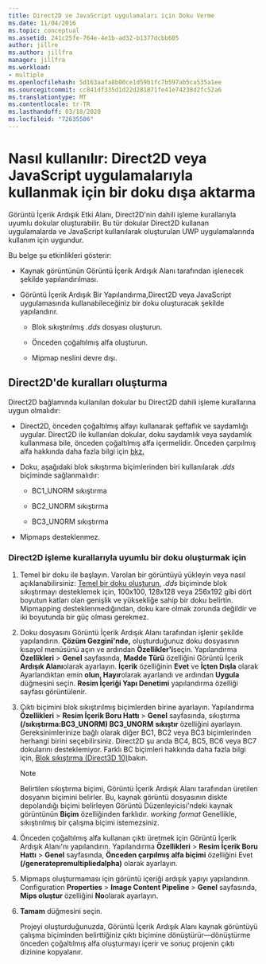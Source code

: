 ```yaml
---
title: Direct2D ve JavaScript uygulamaları için Doku Verme
ms.date: 11/04/2016
ms.topic: conceptual
ms.assetid: 241c25fe-764e-4e1b-ad32-b1377dcbb605
author: jillre
ms.author: jillfra
manager: jillfra
ms.workload:
- multiple
ms.openlocfilehash: 5d163aafa8b00ce1d59b1fc7b597ab5ca535a1ee
ms.sourcegitcommit: cc841df335d1d22d281871fe41e74238d2fc52a6
ms.translationtype: MT
ms.contentlocale: tr-TR
ms.lasthandoff: 03/18/2020
ms.locfileid: "72635506"
---
```

# <a name="how-to-export-a-texture-for-use-with-direct2d-or-javascript-apps"></a>Nasıl kullanılır: Direct2D veya JavaScript uygulamalarıyla kullanmak için bir doku dışa aktarma

Görüntü İçerik Ardışık Etki Alanı, Direct2D'nin dahili işleme kurallarıyla uyumlu dokular oluşturabilir. Bu tür dokular Direct2D kullanan uygulamalarda ve JavaScript kullanılarak oluşturulan UWP uygulamalarında kullanım için uygundur.

Bu belge şu etkinlikleri gösterir:

- Kaynak görüntünün Görüntü İçerik Ardışık Alanı tarafından işlenecek şekilde yapılandırılması.

- Görüntü İçerik Ardışık Bir Yapılandırma,Direct2D veya JavaScript uygulamasında kullanabileceğiniz bir doku oluşturacak şekilde yapılandırır.

  - Blok sıkıştırılmış *.dds* dosyası oluşturun.

  - Önceden çoğaltılmış alfa oluşturun.

  - Mipmap neslini devre dışı.

## <a name="rendering-conventions-in-direct2d"></a>Direct2D'de kuralları oluşturma

Direct2D bağlamında kullanılan dokular bu Direct2D dahili işleme kurallarına uygun olmalıdır:

- Direct2D, önceden çoğaltılmış alfayı kullanarak şeffaflık ve saydamlığı uygular. Direct2D ile kullanılan dokular, doku saydamlık veya saydamlık kullanmasa bile, önceden çoğaltılmış alfa içermelidir. Önceden çarpılmış alfa hakkında daha fazla bilgi için [bkz.](../designers/how-to-export-a-texture-that-has-premultiplied-alpha.md)

- Doku, aşağıdaki blok sıkıştırma biçimlerinden biri kullanılarak *.dds* biçiminde sağlanmalıdır:

  - BC1_UNORM sıkıştırma

  - BC2_UNORM sıkıştırma

  - BC3_UNORM sıkıştırma

- Mipmaps desteklenmez.

### <a name="to-create-a-texture-thats-compatible-with-direct2d-rendering-conventions"></a>Direct2D işleme kurallarıyla uyumlu bir doku oluşturmak için

1. Temel bir doku ile başlayın. Varolan bir görüntüyü yükleyin veya nasıl açıklanabilirsiniz: [Temel bir doku oluşturun.](../designers/how-to-create-a-basic-texture.md) *.dds* biçiminde blok sıkıştırmayı desteklemek için, 100x100, 128x128 veya 256x192 gibi dört boyutun katları olan genişlik ve yüksekliğe sahip bir doku belirtin. Mipmapping desteklenmedığından, doku kare olmak zorunda değildir ve iki boyutunda bir güç olması gerekmez.

2. Doku dosyasını Görüntü İçerik Ardışık Alanı tarafından işlenir şekilde yapılandırın. **Çözüm Gezgini'nde,** oluşturduğunuz doku dosyasının kısayol menüsünü açın ve ardından **Özellikler'i**seçin. Yapılandırma **Özellikleri** > **Genel** sayfasında, **Madde Türü** özelliğini Görüntü İçerik **Ardışık Alanı**olarak ayarlayın. **İçerik** özelliğinin **Evet** ve **İçten Dışla** olarak Ayarlandıktan emin **olun, Hayır**olarak ayarlandı ve ardından **Uygula** düğmesini seçin. **Resim İçeriği Yapı Denetimi** yapılandırma özelliği sayfası görüntülenir.

3. Çıktı biçimini blok sıkıştırılmış biçimlerden birine ayarlayın. Yapılandırma **Özellikleri** > **Resim İçerik Boru Hattı** > **Genel** sayfasında, sıkıştırma **(/sıkıştırma:BC3_UNORM) BC3_UNORM** **sıkıştır** özelliğini ayarlayın. Gereksinimlerinize bağlı olarak diğer BC1, BC2 veya BC3 biçimlerinden herhangi birini seçebilirsiniz. Direct2D şu anda BC4, BC5, BC6 veya BC7 dokularını desteklemiyor. Farklı BC biçimleri hakkında daha fazla bilgi için, [Blok sıkıştırma (Direct3D 10)](/windows/desktop/direct3d10/d3d10-graphics-programming-guide-resources-block-compression)bakın.

   > [!NOTE]
   > Belirtilen sıkıştırma biçimi, Görüntü İçerik Ardışık Alanı tarafından üretilen dosyanın biçimini belirler. Bu, kaynak görüntü dosyasının diskte depolandığı biçimi belirleyen Görüntü Düzenleyicisi'ndeki kaynak görüntünün **Biçim** özelliğinden farklıdır. *working format* Genellikle, sıkıştırılmış bir çalışma biçimi istemezsiniz.

4. Önceden çoğaltılmış alfa kullanan çıktı üretmek için Görüntü İçerik Ardışık Alanı'nı yapılandırın. Yapılandırma **Özellikleri** > **Resim İçerik Boru Hattı** > **Genel** sayfasında, **Önceden çarpılmış alfa biçimi** özelliğini Evet **(/generatepremultipliedalpha)** olarak ayarlayın.

5. Mipmaps oluşturmaması için görüntü içeriği ardışık yapıyı yapılandırın. Configuration **Properties** > **Image Content Pipeline** > **Genel** sayfasında, **Mips oluştur** özelliğini **No**olarak ayarlayın.

6. **Tamam** düğmesini seçin.

   Projeyi oluşturduğunuzda, Görüntü İçerik Ardışık Alanı kaynak görüntüyü çalışma biçiminden belirttiğiniz çıktı biçimine dönüştürür—dönüştürme önceden çoğaltılmış alfa oluşturmayı içerir ve sonuç projenin çıktı dizinine kopyalanır.
